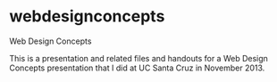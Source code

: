 webdesignconcepts
=================

Web Design Concepts

This is a presentation and related files and handouts for a Web Design Concepts presentation that I did at UC Santa Cruz in November 2013.
